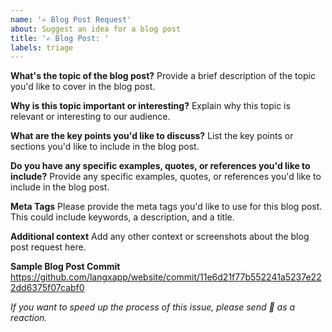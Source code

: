 ```yaml
---
name: '✍️ Blog Post Request'
about: Suggest an idea for a blog post
title: '✍️ Blog Post: '
labels: triage
---
```


**What's the topic of the blog post?**
Provide a brief description of the topic you'd like to cover in the blog post.

**Why is this topic important or interesting?**
Explain why this topic is relevant or interesting to our audience.

**What are the key points you'd like to discuss?**
List the key points or sections you'd like to include in the blog post.

**Do you have any specific examples, quotes, or references you'd like to include?**
Provide any specific examples, quotes, or references you'd like to include in the blog post.

**Meta Tags**
Please provide the meta tags you'd like to use for this blog post. This could include keywords, a description, and a title.

**Additional context**
Add any other context or screenshots about the blog post request here.

**Sample Blog Post Commit**
https://github.com/langxapp/website/commit/11e6d21f77b552241a5237e222dd6375f07cabf0

_If you want to speed up the process of this issue, please send 🚀 as a reaction._
